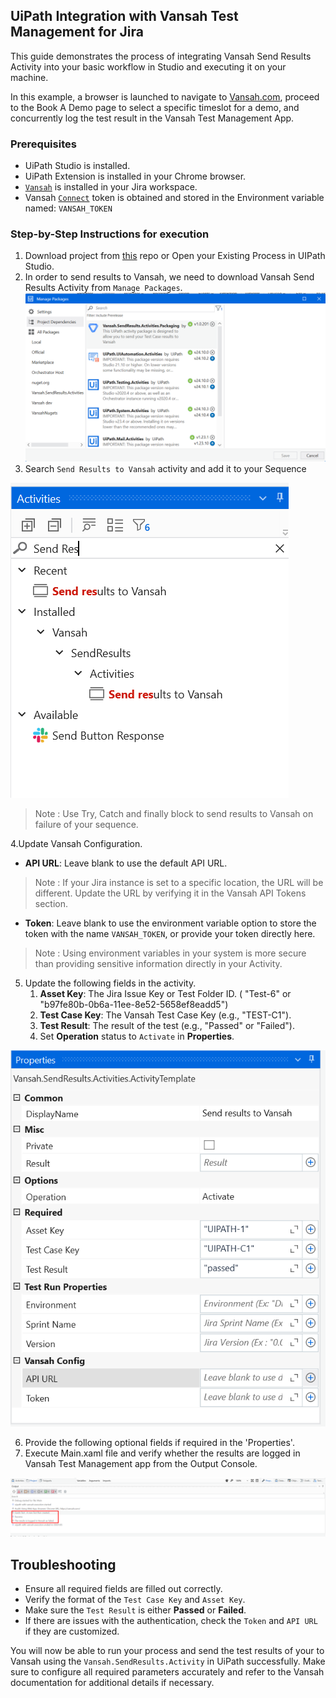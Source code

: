 ## UiPath Integration with Vansah Test Management for Jira

This guide demonstrates the process of integrating Vansah Send Results Activity into your basic workflow in Studio and executing it on your machine. 

In this example, a browser is launched to navigate to [Vansah.com](https://vansah.com/), proceed to the Book A Demo page to select a specific timeslot for a demo, and concurrently log the test result in the Vansah Test Management App.

### Prerequisites
- UiPath Studio is installed.
- UiPath Extension is installed in your Chrome browser.
- [`Vansah`](https://marketplace.atlassian.com/apps/1224250/vansah-test-management-for-jira?tab=overview&hosting=cloud) is installed in your Jira workspace.
- Vansah [`Connect`](https://docs.vansah.com/docs-base/generate-a-vansah-api-token-from-jira-cloud/) token is obtained and stored in the Environment variable named: `VANSAH_TOKEN`

 ### Step-by-Step Instructions for execution
 
 1. Download project from [this](https://github.com/testpointcorp/uipath-with-vansah/) repo or Open your Existing Process in UIPath Studio.
 2. In order to send results to Vansah, we need to download Vansah Send Results Activity from `Manage Packages`.
  ![Vansah_PackageManager](asset/Package_Manager.png)
 3. Search `Send Results to Vansah` activity and add it to your Sequence

 ![UiPath with Vansah Sample Process](/asset/Search_Activity.png)

> Note :  Use Try, Catch and finally block to send results to Vansah on failure of your sequence. 

 4.Update Vansah Configuration.

  - **API URL**: Leave blank to use the default API URL.
  > Note :
  > If your Jira instance is set to a specific location, the URL will be different. Update the URL by verifying it in the Vansah API Tokens section.
  - **Token**: Leave blank to use the environment variable option to store the token with the name `VANSAH_TOKEN`, or provide your token directly here.
  > Note :
  > Using environment variables in your system is more secure than providing sensitive information directly in your Activity.
 5. Update the following fields in the activity.
    1. **Asset Key**: The Jira Issue Key or Test Folder ID. ( "Test-6" or "b97fe80b-0b6a-11ee-8e52-5658ef8eadd5")
    2. **Test Case Key**: The Vansah Test Case Key (e.g., "TEST-C1").
    3. **Test Result**: The result of the test (e.g., "Passed" or "Failed").
    4. Set **Operation** status to `Activate` in **Properties**.
    
   ![UiPath with Vansah Sample Process](/asset/Send_Results_Activity_property.png)
 
 6. Provide the following optional fields if required in the 'Properties'.
 7. Execute Main.xaml file and verify whether the results are logged in Vansah Test Management app from the Output Console.

   ![UiPath with Vansah Sample Process](/asset/Console.png)


## Troubleshooting

- Ensure all required fields are filled out correctly.
- Verify the format of the `Test Case Key` and `Asset Key`.
- Make sure the `Test Result` is either **Passed** or **Failed**.
- If there are issues with the authentication, check the `Token` and `API URL` if they are customized.


You will now be able to run your process and send the  test results of your to Vansah using the `Vansah.SendResults.Activity` in UiPath successfully. Make sure to configure all required parameters accurately and refer to the Vansah documentation for additional details if necessary.
